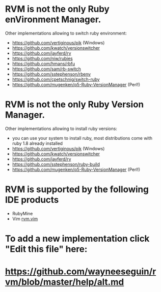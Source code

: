 # RVM is not the only Ruby enVironment Manager.

Other implementations allowing to switch ruby environment:

- https://github.com/vertiginous/pik (Windows)
- https://github.com/kwatch/versionswitcher
- https://github.com/jayferd/ry
- https://github.com/niw/rubies
- https://github.com/hmans/rbfu
- https://github.com/sam/rb-switch
- https://github.com/sstephenson/rbenv
- https://github.com/cpetschnig/switch-ruby
- https://github.com/mugenken/p5-Ruby-VersionManager (Perl!)


# RVM is not the only Ruby Version Manager.

Other implementations allowing to install ruby versions:

- you can use your system to install ruby, 
  most distributions come with ruby 1.8 already installed
- https://github.com/vertiginous/pik (Windows)
- https://github.com/kwatch/versionswitcher
- https://github.com/jayferd/ry
- https://github.com/sstephenson/ruby-build
- https://github.com/mugenken/p5-Ruby-VersionManager (Perl!)

# RVM is supported by the following IDE products

- RubyMine
- Vim [rvm.vim][rvm.vim-github]


# To add a new implementation click "Edit this file" here: 
# https://github.com/wayneeseguin/rvm/blob/master/help/alt.md

[rvm.vim-github]: https://github.com/tpope/vim-rvm
